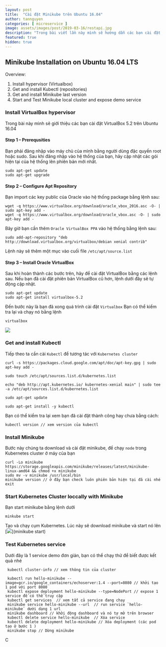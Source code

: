 ```yaml
---
layout: post
title:  "Cài đặt Minikube trên Ubuntu 16.04"
author: tannguyen
categories: [ microservice ]
image: assets/images/post/2019-03-16/restapi.jpg
description: "Trong bài viết lần này mình sẽ hướng dẫn các bạn cài đặt Minikube trên Ubuntu 16.04"
featured: true
hidden: true
---
```



## Minikube Installation on Ubuntu 16.04 LTS

Overview:
1. Install hypervisor (Virtualbox)
2. Get and install Kubectl (repositories)
3. Get and install Minikube last version
4. Start and Test Minikube local cluster and expose demo service

### Install VirtualBox hypervisor

Trong bài này mình sẽ giới thiệu các bạn cài đặt VirtualBox 5.2 trên Ubuntu 16.04

#### Step 1 – Prerequsities
Bạn phải đăng nhập vào máy chủ của mình bằng người dùng đặc quyền root hoặc sudo. 
Sau khi đăng nhập vào hệ thống của bạn, hãy cập nhật các gói hiện tại của hệ thống lên phiên bản mới nhất.

```text
sudo apt-get update
sudo apt-get upgrade
```

#### Step 2 – Configure Apt Repository
Bạn import các key public của Oracle vào hệ thống package bằng lệnh sau:

```text
wget -q https://www.virtualbox.org/download/oracle_vbox_2016.asc -O- | sudo apt-key add -
wget -q https://www.virtualbox.org/download/oracle_vbox.asc -O- | sudo apt-key add -
```

Bây giờ bạn cần thêm `Oracle VirtualBox PPA` vào hệ thống bằng lệnh sau: 
```text
sudo add-apt-repository "deb http://download.virtualbox.org/virtualbox/debian xenial contrib"
```
Lệnh này sẽ thêm một mục vào cuối file `/etc/apt/source.list`

#### Step 3 – Install Oracle VirtualBox
Sau khi hoàn thành các bước trên, hãy để cài đặt VirtualBox bằng các lệnh sau. 
Nếu bạn đã cài đặt phiên bản VirtualBox cũ hơn, lệnh dưới đây sẽ tự động cập nhật.

```text
sudo apt-get update
sudo apt-get install virtualbox-5.2
```

Đến bước này là bạn đã xong quá trình cài đặt `Virtualbox`
Bạn có thể kiểm tra lại và chạy nó bằng lệnh 
```text
virtualbox
```
[<img src="https://i.ibb.co/w4KnKvC/image.png">](virtualbox)


### Get and install Kubectl
Tiếp theo ta cần cài `Kubectl` để tương tác với `Kubernetes cluster`

```text
curl -s https://packages.cloud.google.com/apt/doc/apt-key.gpg | sudo apt-key add -

sudo touch /etc/apt/sources.list.d/kubernetes.list 

echo "deb http://apt.kubernetes.io/ kubernetes-xenial main" | sudo tee -a /etc/apt/sources.list.d/kubernetes.list

sudo apt-get update

sudo apt-get install -y kubectl
```

Bạn có thể kiểm tra lại xem bạn đã cài đặt thành công hay chưa bằng cách: 
```text
kubectl version // xem version của kubectl
```

### Install Minikube
Bước này chúng ta download và cài đặt minikube, để chạy `node` trong Kubernetes cluster ở máy của bạn

```text
curl -Lo minikube https://storage.googleapis.com/minikube/releases/latest/minikube-linux-amd64 && chmod +x minikube
sudo mv -v minikube /usr/local/bin
minikube version // ở đây bạn check luôn phiên bản hiện tại đã cài nhé 
exit
```

### Start Kubernetes Cluster loccally with Minikube
Bạn start minikube bằng lệnh dưới 
```
minkube start
```

Tạo và chạy cụm Kubernetes. Lúc này sẽ download minikube và start nó lên 
[<img src="https://i.ibb.co/KK1FYvH/image.png">](minikube start)

### Test Kubernetes service
Dưới đây là 1 service demo đơn giản, bạn có thể chạy thử để biết được kết quả nhé

```text
 kubectl cluster-info // xem thông tin của cluster
 
 kubectl run hello-minikube --image=gcr.io/google_containers/echoserver:1.4 --port=8080 // khởi tạo 1 pod với port 8080
 kubectl expose deployment hello-minikube --type=NodePort // expose 1 service để có thể truy cập 
 kubectl get services  // xem tất cả service đang chạy
 minikube service hello-minikube --url  // run service `hello-minikube` dưới dạng 1 url 
 minikube dashboard // khởi động dashboard và nó tự mở trên browser 
 kubectl delete service hello-minikube  // Xóa service 
 kubectl delete deployment hello-minikube // Xóa deployment (các pod tạo ở bước 1 )
 minikube stop // Dừng minikube
```

C
